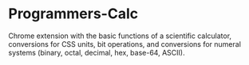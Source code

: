 # Programmers-Calc
Chrome extension with the basic functions of a scientific calculator, conversions for CSS units, bit operations, and conversions for numeral systems (binary, octal, decimal, hex, base-64, ASCII).
